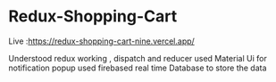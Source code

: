 # Redux-Shopping-Cart
Live :https://redux-shopping-cart-nine.vercel.app/

 Understood redux working , dispatch and reducer
 used Material Ui for notification popup
 used firebased real time Database to store the data 
